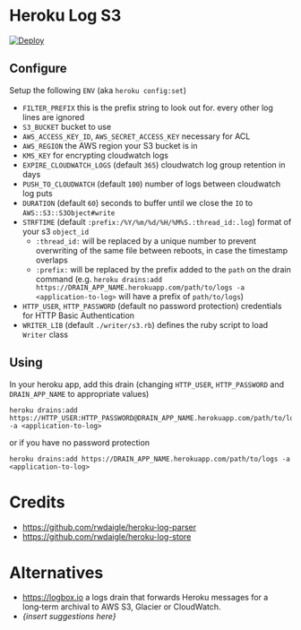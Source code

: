# Heroku Log S3

[![Deploy](https://www.herokucdn.com/deploy/button.svg)](https://heroku.com/deploy?template=https://github.com/kielikone/heroku-log-s3/tree/master)

## Configure

Setup the following `ENV` (aka `heroku config:set`)

- `FILTER_PREFIX` this is the prefix string to look out for. every other log lines are ignored
- `S3_BUCKET` bucket to use
- `AWS_ACCESS_KEY_ID`, `AWS_SECRET_ACCESS_KEY` necessary for ACL
- `AWS_REGION` the AWS region your S3 bucket is in
- `KMS_KEY` for encrypting cloudwatch logs
- `EXPIRE_CLOUDWATCH_LOGS` (default `365`) cloudwatch log group retention in days
- `PUSH_TO_CLOUDWATCH` (default `100`) number of logs between cloudwatch log puts
- `DURATION` (default `60`) seconds to buffer until we close the `IO` to `AWS::S3::S3Object#write`
- `STRFTIME` (default `:prefix:/%Y/%m/%d/%H/%M%S.:thread_id:.log`) format of your s3 `object_id`
  - `:thread_id:` will be replaced by a unique number to prevent overwriting of the same file between reboots, in case the timestamp overlaps
  - `:prefix:` will be replaced by the prefix added to the `path` on the drain command (e.g. `heroku drains:add https://DRAIN_APP_NAME.herokuapp.com/path/to/logs -a <application-to-log>` will have a prefix of `path/to/logs`)
- `HTTP_USER`, `HTTP_PASSWORD` (default no password protection) credentials for HTTP Basic Authentication
- `WRITER_LIB` (default `./writer/s3.rb`) defines the ruby script to load `Writer` class

## Using

In your heroku app, add this drain (changing `HTTP_USER`, `HTTP_PASSWORD` and `DRAIN_APP_NAME` to appropriate values)

```
heroku drains:add https://HTTP_USER:HTTP_PASSWORD@DRAIN_APP_NAME.herokuapp.com/path/to/logs -a <application-to-log>
```

or if you have no password protection

```
heroku drains:add https://DRAIN_APP_NAME.herokuapp.com/path/to/logs -a <application-to-log>
```

# Credits

- https://github.com/rwdaigle/heroku-log-parser
- https://github.com/rwdaigle/heroku-log-store

# Alternatives

- https://logbox.io a logs drain that forwards Heroku messages for a long‑term archival to AWS S3, Glacier or CloudWatch.
- _{insert suggestions here}_
